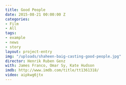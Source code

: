 ```yaml
---
title: Good People
date: 2015-08-21 00:00:00 Z
categories:
- Film
- All
tags:
- example
- news
- story
layout: project-entry
img: "/uploads/shaheen-baig-casting-good-people.jpg"
director: Henrik Ruben Genz
with: James Franco, Omar Sy, Kate Hudson
imdb: http://www.imdb.com/title/tt1361318/
video: aipkwg6jtx
---
```


